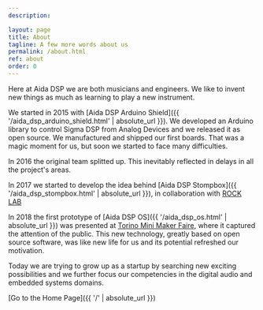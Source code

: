 ```yaml
---
description:

layout: page
title: About
tagline: A few more words about us
permalink: /about.html
ref: about
order: 0
---
```


Here at Aida DSP we are both musicians and engineers. We like to invent new things
as much as learning to play a new instrument.

We started in 2015 with [Aida DSP Arduino Shield]({{ '/aida_dsp_arduino_shield.html' | absolute_url }}). We developed
an Arduino library to control Sigma DSP from Analog Devices and we released it as open source. We manufactured and shipped
our first boards. That was a magic moment for us, but soon we started to face many difficulties.

In 2016 the original team splitted up. This inevitably reflected in delays in all the project's areas.

In 2017 we started to develop the idea behind [Aida DSP Stompbox]({{ '/aida_dsp_stompbox.html' | absolute_url }}), in collaboration with [ROCK LAB](https://www.rocklab.net)

In 2018 the first prototype of [Aida DSP OS]({{ '/aida_dsp_os.html' | absolute_url }}) was presented at [Torino Mini Maker Faire](https://torino.makerfaire.com), where it captured the attention of the public. This new technology, greatly based on open source software, was like new life for us and its potential refreshed our motivation.

Today we are trying to grow up as a startup by searching new exciting possibilities and we further focus our competencies in the digital audio and embedded systems domains.

[Go to the Home Page]({{ '/' | absolute_url }})
